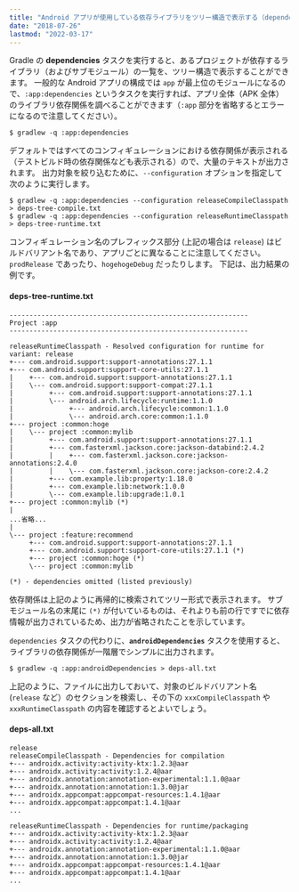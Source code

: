 ```yaml
---
title: "Android アプリが使用している依存ライブラリをツリー構造で表示する（dependencies/androidDependencies タスク）"
date: "2018-07-26"
lastmod: "2022-03-17"
---
```


Gradle の __dependencies__ タスクを実行すると、あるプロジェクトが依存するライブラリ（およびサブモジュール）の一覧を、ツリー構造で表示することができます。
一般的な Android アプリの構成では `app` が最上位のモジュールになるので、`:app:dependencies` というタスクを実行すれば、アプリ全体（APK 全体）のライブラリ依存関係を調べることができます（`:app` 部分を省略するとエラーになるので注意してください）。

```console
$ gradlew -q :app:dependencies
```

デフォルトではすべてのコンフィギュレーションにおける依存関係が表示される（テストビルド時の依存関係なども表示される）ので、大量のテキストが出力されます。
出力対象を絞り込むために、`--configuration` オプションを指定して次のように実行します。

```console
$ gradlew -q :app:dependencies --configuration releaseCompileClasspath > deps-tree-compile.txt
$ gradlew -q :app:dependencies --configuration releaseRuntimeClasspath > deps-tree-runtime.txt
```

コンフィギュレーション名のプレフィックス部分 (上記の場合は `release`) はビルドバリアント名であり、アプリごとに異なることに注意してください。
`prodRelease` であったり、`hogehogeDebug` だったりします。
下記は、出力結果の例です。

#### deps-tree-runtime.txt

```console
------------------------------------------------------------
Project :app
------------------------------------------------------------

releaseRuntimeClasspath - Resolved configuration for runtime for variant: release
+--- com.android.support:support-annotations:27.1.1
+--- com.android.support:support-core-utils:27.1.1
|    +--- com.android.support:support-annotations:27.1.1
|    \--- com.android.support:support-compat:27.1.1
|         +--- com.android.support:support-annotations:27.1.1
|         \--- android.arch.lifecycle:runtime:1.1.0
|              +--- android.arch.lifecycle:common:1.1.0
|              \--- android.arch.core:common:1.1.0
+--- project :common:hoge
|    \--- project :common:mylib
|         +--- com.android.support:support-annotations:27.1.1
|         +--- com.fasterxml.jackson.core:jackson-databind:2.4.2
|         |    +--- com.fasterxml.jackson.core:jackson-annotations:2.4.0
|         |    \--- com.fasterxml.jackson.core:jackson-core:2.4.2
|         +--- com.example.lib:property:1.18.0
|         +--- com.example.lib:network:1.0.0
|         \--- com.example.lib:upgrade:1.0.1
+--- project :common:mylib (*)
|
...省略...
|
\--- project :feature:recommend
     +--- com.android.support:support-annotations:27.1.1
     +--- com.android.support:support-core-utils:27.1.1 (*)
     +--- project :common:hoge (*)
     \--- project :common:mylib

(*) - dependencies omitted (listed previously)
```

依存関係は上記のように再帰的に検索されてツリー形式で表示されます。
サブモジュール名の末尾に `(*)` が付いているものは、それよりも前の行ですでに依存情報が出力されているため、出力が省略されたことを示しています。

`dependencies` タスクの代わりに、__`androidDependencies`__ タスクを使用すると、ライブラリの依存関係が一階層でシンプルに出力されます。

```
$ gradlew -q :app:androidDependencies > deps-all.txt
```

上記のように、ファイルに出力しておいて、対象のビルドバリアント名 (`release` など）のセクションを検索し、その下の `xxxCompileClasspath` や `xxxRuntimeClasspath` の内容を確認するとよいでしょう。

#### deps-all.txt

```
release
releaseCompileClasspath - Dependencies for compilation
+--- androidx.activity:activity-ktx:1.2.3@aar
+--- androidx.activity:activity:1.2.4@aar
+--- androidx.annotation:annotation-experimental:1.1.0@aar
+--- androidx.annotation:annotation:1.3.0@jar
+--- androidx.appcompat:appcompat-resources:1.4.1@aar
+--- androidx.appcompat:appcompat:1.4.1@aar
...

releaseRuntimeClasspath - Dependencies for runtime/packaging
+--- androidx.activity:activity-ktx:1.2.3@aar
+--- androidx.activity:activity:1.2.4@aar
+--- androidx.annotation:annotation-experimental:1.1.0@aar
+--- androidx.annotation:annotation:1.3.0@jar
+--- androidx.appcompat:appcompat-resources:1.4.1@aar
+--- androidx.appcompat:appcompat:1.4.1@aar
...
```

